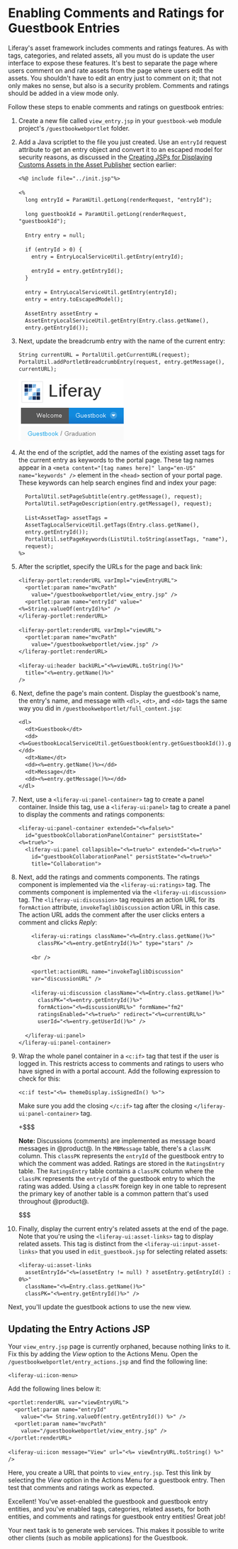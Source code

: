 # Enabling Comments and Ratings for Guestbook Entries [](id=enabling-comments-and-ratings-for-guestbook-entries)

Liferay's asset framework includes comments and ratings features. As with tags,
categories, and related assets, all you must do is update the user interface to
expose these features. It's best to separate the page where users comment on and
rate assets from the page where users edit the assets. You shouldn't have to
edit an entry just to comment on it; that not only makes no sense, but also is a
security problem. Comments and ratings should be added in a view mode only. 

Follow these steps to enable comments and ratings on guestbook entries:

1.  Create a new file called `view_entry.jsp` in your `guestbook-web` module 
    project's `/guestbookwebportlet` folder. 

2.  Add a Java scriptlet to the file you just created. Use an `entryId` 
    request attribute to get an entry object and convert it to an escaped 
    model for security reasons, as discussed in the 
    [Creating JSPs for Displaying Customs Assets in the Asset Publisher](/develop/tutorials/-/knowledge_base/7.0/creating-jsps-for-displaying-custom-assets-in-the-asset-publisher) 
    section earlier:
    
        <%@ include file="../init.jsp"%>

        <%
          long entryId = ParamUtil.getLong(renderRequest, "entryId");

          long guestbookId = ParamUtil.getLong(renderRequest, "guestbookId");

          Entry entry = null;

          if (entryId > 0) {
            entry = EntryLocalServiceUtil.getEntry(entryId);

            entryId = entry.getEntryId();
          }

          entry = EntryLocalServiceUtil.getEntry(entryId);
          entry = entry.toEscapedModel();

          AssetEntry assetEntry = 
          AssetEntryLocalServiceUtil.getEntry(Entry.class.getName(), 
          entry.getEntryId());
 
3.  Next, update the breadcrumb entry with the name of the current entry:

        String currentURL = PortalUtil.getCurrentURL(request);
        PortalUtil.addPortletBreadcrumbEntry(request, entry.getMessage(),
        currentURL);
 
    ![Figure 1: The Breadcrumb portlet appears on regular portal pages, by default. It appears just beneath the main page navigation menu and displays the path to the current page or portlet.](../../../../images/portlet-breadcrumb.png)

4.  At the end of the scriptlet, add the names of the existing asset tags for
    the current entry as keywords to the portal page. These tag names appear in
    a `<meta content="[tag names here]" lang="en-US" name="keywords" />` element 
    in the `<head>` section of your portal page. These keywords can help search 
    engines find and index your page:

          PortalUtil.setPageSubtitle(entry.getMessage(), request);
          PortalUtil.setPageDescription(entry.getMessage(), request);

          List<AssetTag> assetTags = 
          AssetTagLocalServiceUtil.getTags(Entry.class.getName(), 
          entry.getEntryId());
          PortalUtil.setPageKeywords(ListUtil.toString(assetTags, "name"), 
          request);
        %>

5.  After the scriptlet, specify the URLs for the page and back link:

        <liferay-portlet:renderURL varImpl="viewEntryURL">
          <portlet:param name="mvcPath"
            value="/guestbookwebportlet/view_entry.jsp" />
          <portlet:param name="entryId" value="<%=String.valueOf(entryId)%>" />
        </liferay-portlet:renderURL>

        <liferay-portlet:renderURL varImpl="viewURL">
          <portlet:param name="mvcPath"
            value="/guestbookwebportlet/view.jsp" />
        </liferay-portlet:renderURL>

        <liferay-ui:header backURL="<%=viewURL.toString()%>"
          title="<%=entry.getName()%>" 
        />
 
6.  Next, define the page's main content. Display the guestbook's name, 
    the entry's name, and message  with `<dl>`, `<dt>`, and `<dd>` tags the same 
    way you did in `/guestbookwebportlet/full_content.jsp`:

        <dl>
          <dt>Guestbook</dt>
          <dd><%=GuestbookLocalServiceUtil.getGuestbook(entry.getGuestbookId()).getName()%></dd>
          <dt>Name</dt>
          <dd><%=entry.getName()%></dd>
          <dt>Message</dt>
          <dd><%=entry.getMessage()%></dd>
        </dl>

7.  Next, use a `<liferay-ui:panel-container>` tag to create a panel container. 
    Inside this tag, use a `<liferay-ui:panel>` tag to create a panel to display
    the comments and ratings components:

        <liferay-ui:panel-container extended="<%=false%>"
          id="guestbookCollaborationPanelContainer" persistState="<%=true%>">
          <liferay-ui:panel collapsible="<%=true%>" extended="<%=true%>"
            id="guestbookCollaborationPanel" persistState="<%=true%>"
            title="Collaboration">

8.  Next, add the ratings and comments components. The ratings component is 
    implemented via the `<liferay-ui:ratings>` tag. The comments component is 
    implemented via the `<liferay-ui:discussion>` tag. The 
    `<liferay-ui:discussion>` tag requires an action URL for its `formAction` 
    attribute, `invokeTaglibDiscussion` action URL in this case. The action URL 
    adds the comment after the user clicks enters a comment and clicks *Reply*:
    
            <liferay-ui:ratings className="<%=Entry.class.getName()%>"
              classPK="<%=entry.getEntryId()%>" type="stars" />

            <br />

            <portlet:actionURL name="invokeTaglibDiscussion" 
            var="discussionURL" />

            <liferay-ui:discussion className="<%=Entry.class.getName()%>"
              classPK="<%=entry.getEntryId()%>"
              formAction="<%=discussionURL%>" formName="fm2"
              ratingsEnabled="<%=true%>" redirect="<%=currentURL%>"
              userId="<%=entry.getUserId()%>" />

          </liferay-ui:panel>
        </liferay-ui:panel-container>
 
9.  Wrap the whole panel container in a `<c:if>` tag that test if the user is 
    logged in. This restricts access to comments and ratings to users who have 
    signed in with a portal account. Add the following expression to check for 
    this:
    
        <c:if test="<%= themeDisplay.isSignedIn() %>">
 
    Make sure you add the closing `</c:if>` tag after the closing 
    `</liferay-ui:panel-container>` tag.
    
    +$$$

    **Note:** Discussions (comments) are implemented as message board messages 
    in @product@. In the `MBMessage` table, there's a `classPK` column. This
    `classPK` represents the `entryId` of the guestbook entry to which the 
    comment was added. Ratings are stored in the `RatingsEntry` table. The 
    `RatingsEntry` table contains a `classPK` column where the `classPK` 
    represents the `entryId` of the guestbook entry to which the rating was 
    added. Using a `classPK` foreign key in one table to represent the primary 
    key of another table is a common pattern that's used throughout @product@.

    $$$

10. Finally, display the current entry's related assets at the end of the page.
    Note that you're using the `<liferay-ui:asset-links>` tag to display related
    assets. This tag is distinct from the `<liferay-ui:input-asset-links>` that
    you used in `edit_guestbook.jsp` for selecting related assets:
    
        <liferay-ui:asset-links
          assetEntryId="<%=(assetEntry != null) ? assetEntry.getEntryId() : 0%>"
          className="<%=Entry.class.getName()%>"
          classPK="<%=entry.getEntryId()%>" />

Next, you'll update the guestbook actions to use the new view. 

## Updating the Entry Actions JSP

Your `view_entry.jsp` page is currently orphaned, because nothing links to it.
Fix this by adding the *View* option to the Actions Menu. Open the
`/guestbookwebportlet/entry_actions.jsp` and find the following line:

    <liferay-ui:icon-menu>

Add the following lines below it:

    <portlet:renderURL var="viewEntryURL">
      <portlet:param name="entryId"
        value="<%= String.valueOf(entry.getEntryId()) %>" />
      <portlet:param name="mvcPath"
        value="/guestbookwebportlet/view_entry.jsp" />
    </portlet:renderURL>

    <liferay-ui:icon message="View" url="<%= viewEntryURL.toString() %>" />

Here, you create a URL that points to `view_entry.jsp`. Test this link by
selecting the *View* option in the Actions Menu for a guestbook entry.  Then
test that comments and ratings work as expected. 

Excellent! You've asset-enabled the guestbook and guestbook entry entities, and 
you've enabled tags, categories, related assets, for both entities, and comments
and ratings for guestbook entry entities! Great job! 

Your next task is to generate web services. This makes it possible to write
other clients (such as mobile applications) for the Guestbook. 
